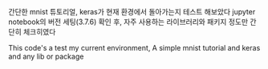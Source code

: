 간단한 mnist 튜토리얼, keras가 현재 환경에서 돌아가는지 테스트 해보았다
jupyter notebook의 버전 세팅(3.7.6) 확인 후, 자주 사용하는 라이브러리와 패키지 정도만 간단히 체크히였다

This code's a test my current environment, A simple mnist tutorial and keras and any lib or package
